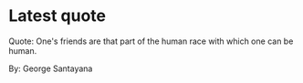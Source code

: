# Latest quote 

Quote: One's friends are that part of the human race with which one can be human. 

By: George Santayana
